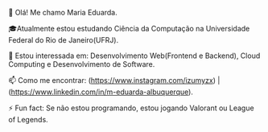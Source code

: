 👋 Olá! Me chamo Maria Eduarda.

🎓Atualmente estou estudando Ciência da Computação na Universidade Federal do Rio de Janeiro(UFRJ).

🌱 Estou interessada em: Desenvolvimento Web(Frontend e Backend), Cloud Computing e Desenvolvimento de Software.

📫 Como me encontrar: (https://www.instagram.com/izumyzx) | 
(https://www.linkedin.com/in/m-eduarda-albuquerque).

⚡️ Fun fact: Se não estou programando, estou jogando Valorant ou League of Legends.

